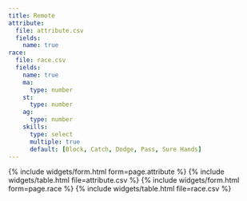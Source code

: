 ```yaml
---
title: Remote
attribute:
  file: attribute.csv
  fields:
    name: true
race:
  file: race.csv
  fields:
    name: true
    ma:
      type: number
    st:
      type: number
    ag:
      type: number
    skills:
      type: select
      multiple: true
      default: [Block, Catch, Dodge, Pass, Sure Hands]
---
```

{% include widgets/form.html form=page.attribute %}
{% include widgets/table.html file=attribute.csv %}
{% include widgets/form.html form=page.race %}
{% include widgets/table.html file=race.csv %}
